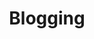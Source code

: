 ---
title: Blogging
crosslinks:
- webhosting
- startups
- Entrepreneur
- Blogswap
- learntodraw
- travel
- MassdropBot
- BlogDiscovery
- BehindTheWawa
- patientgamers
- GrandTheftAutoV
- AdultLinksDump
- bigseo
- secondlife
- husky
- u_imguralbumbot
- biology
- juststart
- autourbanbot
- BloggersHelp
---